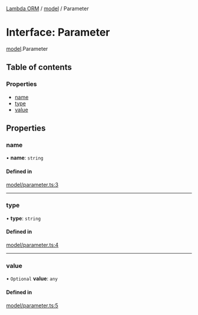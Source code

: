 [Lambda ORM](../README.md) / [model](../modules/model.md) / Parameter

# Interface: Parameter

[model](../modules/model.md).Parameter

## Table of contents

### Properties

- [name](model.Parameter.md#name)
- [type](model.Parameter.md#type)
- [value](model.Parameter.md#value)

## Properties

### name

• **name**: `string`

#### Defined in

[model/parameter.ts:3](https://github.com/FlavioLionelRita/lambda-orm/blob/5fe00b8/src/orm/model/parameter.ts#L3)

___

### type

• **type**: `string`

#### Defined in

[model/parameter.ts:4](https://github.com/FlavioLionelRita/lambda-orm/blob/5fe00b8/src/orm/model/parameter.ts#L4)

___

### value

• `Optional` **value**: `any`

#### Defined in

[model/parameter.ts:5](https://github.com/FlavioLionelRita/lambda-orm/blob/5fe00b8/src/orm/model/parameter.ts#L5)
